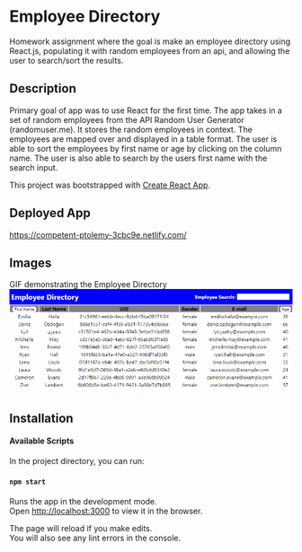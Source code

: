 # Employee Directory
Homework assignment where the goal is make an employee directory using React.js, populating it with random employees from an api, and allowing the user to search/sort the results.

## Description 
Primary goal of app was to use React for the first time. The app takes in a set of random employees from the API Random User Generator (randomuser.me). It stores the random employees in context. The employees are mapped over and displayed in a table format. The user is able to sort the employees by first name or age by clicking on the column name. The user is also able to search by the users first name with the search input.

This project was bootstrapped with [Create React App](https://github.com/facebook/create-react-app).

## Deployed App
https://competent-ptolemy-3cbc9e.netlify.com/

## Images
GIF demonstrating the Employee Directory
![animation of Employee Directory being used](./README_images/employee_directory.gif)

## Installation
#### Available Scripts

In the project directory, you can run:

#### `npm start`

Runs the app in the development mode.<br />
Open [http://localhost:3000](http://localhost:3000) to view it in the browser.

The page will reload if you make edits.<br />
You will also see any lint errors in the console.



